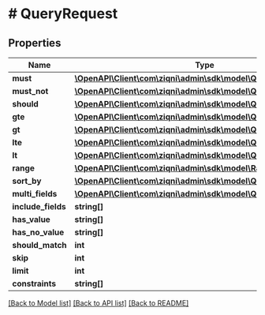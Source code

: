 # # QueryRequest

## Properties

Name | Type | Description | Notes
------------ | ------------- | ------------- | -------------
**must** | [**\OpenAPI\Client\com\ziqni\admin\sdk\model\QueryMultiple[]**](QueryMultiple.md) |  | [optional]
**must_not** | [**\OpenAPI\Client\com\ziqni\admin\sdk\model\QueryMultiple[]**](QueryMultiple.md) |  | [optional]
**should** | [**\OpenAPI\Client\com\ziqni\admin\sdk\model\QueryMultiple[]**](QueryMultiple.md) |  | [optional]
**gte** | [**\OpenAPI\Client\com\ziqni\admin\sdk\model\QuerySingle[]**](QuerySingle.md) |  | [optional]
**gt** | [**\OpenAPI\Client\com\ziqni\admin\sdk\model\QuerySingle[]**](QuerySingle.md) |  | [optional]
**lte** | [**\OpenAPI\Client\com\ziqni\admin\sdk\model\QuerySingle[]**](QuerySingle.md) |  | [optional]
**lt** | [**\OpenAPI\Client\com\ziqni\admin\sdk\model\QuerySingle[]**](QuerySingle.md) |  | [optional]
**range** | [**\OpenAPI\Client\com\ziqni\admin\sdk\model\RangeQuery[]**](RangeQuery.md) |  | [optional]
**sort_by** | [**\OpenAPI\Client\com\ziqni\admin\sdk\model\QuerySortBy[]**](QuerySortBy.md) |  | [optional]
**multi_fields** | [**\OpenAPI\Client\com\ziqni\admin\sdk\model\QueryMultipleFields[]**](QueryMultipleFields.md) |  | [optional]
**include_fields** | **string[]** |  | [optional]
**has_value** | **string[]** |  | [optional]
**has_no_value** | **string[]** |  | [optional]
**should_match** | **int** |  | [optional]
**skip** | **int** |  | [optional]
**limit** | **int** |  | [optional]
**constraints** | **string[]** |  | [optional]

[[Back to Model list]](../../README.md#models) [[Back to API list]](../../README.md#endpoints) [[Back to README]](../../README.md)
